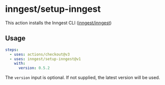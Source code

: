 # inngest/setup-inngest

This action installs the Inngest CLI ([inngest/inngest](https://github.com/inngest/inngest))

## Usage

```yaml
steps:
  - uses: actions/checkout@v3
  - uses: inngest/setup-inngest@v1
    with:
      version: 0.5.2
```

The `version` input is optional. If not supplied, the latest version will be used.
